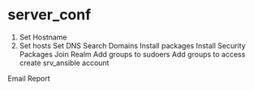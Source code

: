# server_conf

1) Set Hostname
2) Set hosts
Set DNS Search Domains
Install packages
Install Security Packages
Join Realm
Add groups to sudoers
Add groups to access
create srv_ansible account


Email Report
